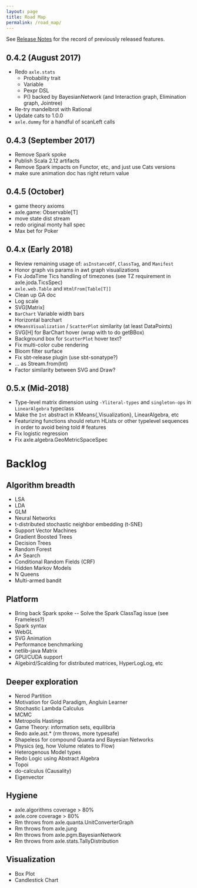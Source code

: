 ```yaml
---
layout: page
title: Road Map
permalink: /road_map/
---
```


See [Release Notes](/release_notes/) for the record of previously released features.

## 0.4.2 (August 2017)
* Redo `axle.stats`
  * Probability trait
  * Variable
  * Pexpr DSL
  * P() backed by BayesianNetwork (and Interaction graph, Elimination graph, Jointree)
* Re-try mandelbrot with Rational
* Update cats to 1.0.0
* `axle.dummy` for a handful of scanLeft calls

## 0.4.3 (September 2017)
* Remove Spark spoke
* Publish Scala 2.12 artifacts
* Remove Spark impacts on Functor, etc, and just use Cats versions
* make sure animation doc has right return value

## 0.4.5 (October)
* game theory axioms
* axle.game: Observable[T]
* move state dist stream
* redo original monty hall spec
* Max bet for Poker

## 0.4.x (Early 2018)
* Review remaining usage of: `asInstanceOf`, `ClassTag`, and `Manifest`
* Honor graph vis params in awt graph visualizations
* Fix JodaTime Tics handling of timezones (see TZ requirement in axle.joda.TicsSpec)
* `axle.web.Table` and `HtmlFrom[Table[T]]`
* Clean up GA doc
* Log scale
* SVG[Matrix]
* `BarChart` Variable width bars
* Horizontal barchart
* `KMeansVisualization` / `ScatterPlot` similarity (at least DataPoints)
* SVG[H] for BarChart hover (wrap with <g> to do getBBox)
* Background box for `ScatterPlot` hover text?
* Fix multi-color cube rendering
* Bloom filter surface
* Fix sbt-release plugin (use sbt-sonatype?)
* … as Stream.from(Int)
* Factor similarity between SVG and Draw?

## 0.5.x (Mid-2018)
* Type-level matrix dimension using `-Yliteral-types` and `singleton-ops` in `LinearAlgebra` typeclass
* Make the `Int` abstract in KMeans{,Visualization}, LinearAlgebra, etc
* Featurizing functions should return HLists or other typelevel sequences in order to avoid being told # features
* Fix logistic regression
* Fix axle.algebra.GeoMetricSpaceSpec

# Backlog

## Algorithm breadth
* LSA
* LDA
* GLM
* Neural Networks
* t-distributed stochastic neighbor embedding (t-SNE)
* Support Vector Machines
* Gradient Boosted Trees
* Decision Trees
* Random Forest
* A* Search
* Conditional Random Fields (CRF)
* Hidden Markov Models
* N Queens
* Multi-armed bandit

## Platform
* Bring back Spark spoke -- Solve the Spark ClassTag issue (see Frameless?)
* Spark syntax
* WebGL
* SVG Animation
* Performance benchmarking
* netlib-java Matrix
* GPU/CUDA support
* Algebird/Scalding for distributed matrices, HyperLogLog, etc

## Deeper exploration
* Nerod Partition
* Motivation for Gold Paradigm, Angluin Learner
* Stochastic Lambda Calculus
* MCMC
* Metropolis Hastings
* Game Theory: information sets, equilibria
* Redo axle.ast.* (rm throws, more typesafe)
* Shapeless for compound Quanta and Bayesian Networks
* Physics (eg, how Volume relates to Flow)
* Heterogenous Model types
* Redo Logic using Abstract Algebra
* Topoi
* do-calculus (Causality)
* Eigenvector

## Hygiene
* axle.algorithms coverage > 80%
* axle.core coverage > 80%
* Rm throws from axle.quanta.UnitConverterGraph
* Rm throws from axle.jung
* Rm throws from axle.pgm.BayesianNetwork
* Rm throws from axle.stats.TallyDistribution

## Visualization
* Box Plot
* Candlestick Chart

